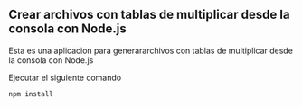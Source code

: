 ## Crear archivos con tablas de multiplicar desde la consola con Node.js
Esta es una aplicacion para generararchivos con tablas de multiplicar desde la consola con Node.js

Ejecutar el siguiente comando

````
npm install
````
